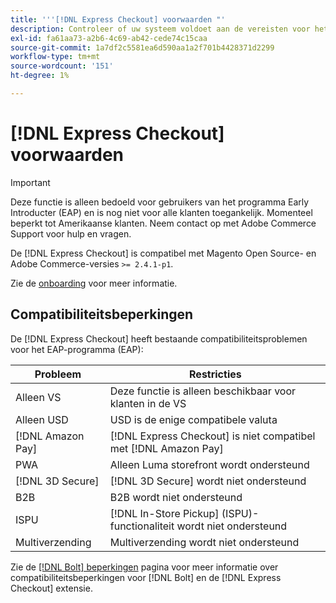 ```yaml
---
title: '''[!DNL Express Checkout] voorwaarden "'
description: Controleer of uw systeem voldoet aan de vereisten voor het gebruik van de [!DNL Express Checkout] voor Adobe Commerce-extensie.
exl-id: fa61aa73-a2b6-4c69-ab42-cede74c15caa
source-git-commit: 1a7df2c5581ea6d590aa1a2f701b4428371d2299
workflow-type: tm+mt
source-wordcount: '151'
ht-degree: 1%

---
```


# [!DNL Express Checkout] voorwaarden

>[!IMPORTANT]
>
> Deze functie is alleen bedoeld voor gebruikers van het programma Early Introducter (EAP) en is nog niet voor alle klanten toegankelijk. Momenteel beperkt tot Amerikaanse klanten. Neem contact op met Adobe Commerce Support voor hulp en vragen.

De [!DNL Express Checkout] is compatibel met Magento Open Source- en Adobe Commerce-versies `>= 2.4.1-p1`.

Zie de [onboarding](../express-checkout/onboarding.md) voor meer informatie.

## Compatibiliteitsbeperkingen

De [!DNL Express Checkout] heeft bestaande compatibiliteitsproblemen voor het EAP-programma (EAP):

| **Probleem** | **Restricties** |
|----------------|-----------------|
| Alleen VS | Deze functie is alleen beschikbaar voor klanten in de VS |
| Alleen USD | USD is de enige compatibele valuta |
| [!DNL Amazon Pay] | [!DNL Express Checkout] is niet compatibel met [!DNL Amazon Pay] |
| PWA | Alleen Luma storefront wordt ondersteund |
| [!DNL 3D Secure] | [!DNL 3D Secure] wordt niet ondersteund |
| B2B | B2B wordt niet ondersteund |
| ISPU | [!DNL In-Store Pickup] (ISPU)-functionaliteit wordt niet ondersteund |
| Multiverzending | Multiverzending wordt niet ondersteund |

Zie de [[!DNL Bolt] beperkingen](https://help.bolt.com/integrations/adobe-express-checkout/set-up/#limitations) pagina voor meer informatie over compatibiliteitsbeperkingen voor [!DNL Bolt] en de [!DNL Express Checkout] extensie.
